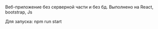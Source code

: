 Веб-приложение без серверной части и без бд. 
Выполнено на React, bootstrap, Js

Для запуска: npm run start
